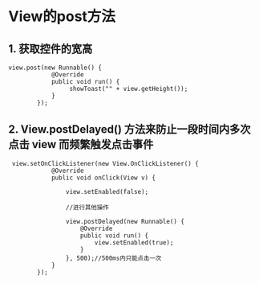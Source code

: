 # View的post方法

##  1. 获取控件的宽高

```
view.post(new Runnable() {
            @Override
            public void run() {
                 showToast("" + view.getHeight());
            }
        });

```

## 2. View.postDelayed() 方法来防止一段时间内多次点击 view 而频繁触发点击事件

```
 view.setOnClickListener(new View.OnClickListener() {
            @Override
            public void onClick(View v) {

                view.setEnabled(false);

                //进行其他操作

                view.postDelayed(new Runnable() {
                    @Override
                    public void run() {
                        view.setEnabled(true);
                    }
                }, 500);//500ms内只能点击一次
            }
        });
```



